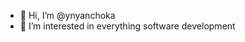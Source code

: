 - 👋 Hi, I’m @ynyanchoka
- 👀 I’m interested in everything software development


<!---
ynyanchoka/ynyanchoka is a ✨ special ✨ repository because its `README.md` (this file) appears on your GitHub profile.
You can click the Preview link to take a look at your changes.
--->
